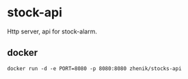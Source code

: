 # stock-api
Http server, api for stock-alarm.

## docker
```shell
docker run -d -e PORT=8080 -p 8080:8080 zhenik/stocks-api
```
